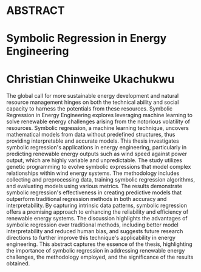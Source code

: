 # ABSTRACT
# Symbolic Regression in Energy Engineering
# Christian Chinweike Ukachukwu
The global call for more sustainable energy development and natural resource management hinges on both the technical ability and social capacity to harness the potentials from these resources. 
Symbolic Regression in Energy Engineering explores leveraging machine learning to solve renewable energy challenges arising from the notorious volatility of resources. Symbolic regression, a machine learning technique, uncovers mathematical models from data without predefined structures, thus providing interpretable and accurate models. This thesis investigates symbolic regression's applications in energy engineering, particularly in predicting renewable energy outputs such as wind speed against power output, which are highly variable and unpredictable. The study utilizes genetic programming to evolve symbolic expressions that model complex relationships within wind energy systems. The methodology includes collecting and preprocessing data, training symbolic regression algorithms, and evaluating models using various metrics. The results demonstrate symbolic regression's effectiveness in creating predictive models that outperform traditional regression methods in both accuracy and interpretability. By capturing intrinsic data patterns, symbolic regression offers a promising approach to enhancing the reliability and efficiency of renewable energy systems. The discussion highlights the advantages of symbolic regression over traditional methods, including better model interpretability and reduced human bias, and suggests future research directions to further improve this technique's applicability in energy engineering.
This abstract captures the essence of the thesis, highlighting the importance of symbolic regression in addressing renewable energy challenges, the methodology employed, and the significance of the results obtained. 
